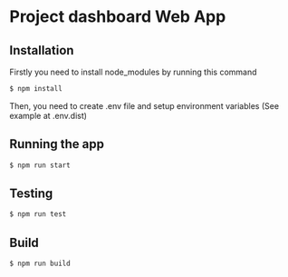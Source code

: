# Project dashboard Web App

## Installation

Firstly you need to install node_modules by running this command

```bash
$ npm install
```

Then, you need to create .env file and setup environment variables (See example at .env.dist)

## Running the app

```bash
$ npm run start
```

## Testing

```bash
$ npm run test
```

## Build

```bash
$ npm run build
```
